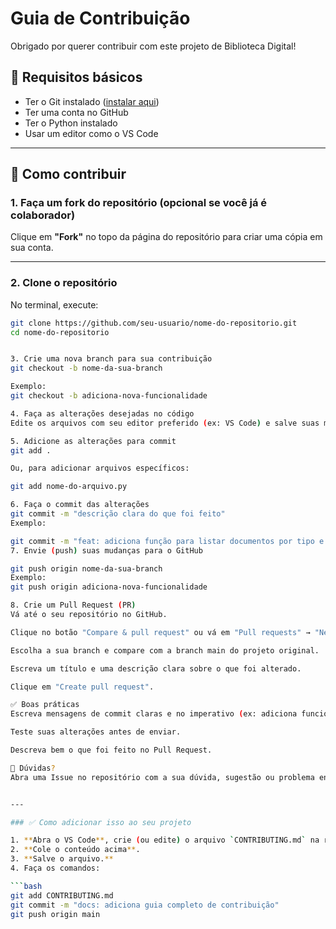# Guia de Contribuição

Obrigado por querer contribuir com este projeto de Biblioteca Digital!

## 🔧 Requisitos básicos

- Ter o Git instalado ([instalar aqui](https://git-scm.com/))
- Ter uma conta no GitHub
- Ter o Python instalado
- Usar um editor como o VS Code

---

## 🚀 Como contribuir

### 1. Faça um fork do repositório (opcional se você já é colaborador)

Clique em **"Fork"** no topo da página do repositório para criar uma cópia em sua conta.

---

### 2. Clone o repositório

No terminal, execute:

```bash
git clone https://github.com/seu-usuario/nome-do-repositorio.git
cd nome-do-repositorio


3. Crie uma nova branch para sua contribuição
git checkout -b nome-da-sua-branch

Exemplo:
git checkout -b adiciona-nova-funcionalidade

4. Faça as alterações desejadas no código
Edite os arquivos com seu editor preferido (ex: VS Code) e salve suas mudanças.

5. Adicione as alterações para commit
git add .

Ou, para adicionar arquivos específicos:

git add nome-do-arquivo.py

6. Faça o commit das alterações
git commit -m "descrição clara do que foi feito"
Exemplo:

git commit -m "feat: adiciona função para listar documentos por tipo e ano"
7. Envie (push) suas mudanças para o GitHub

git push origin nome-da-sua-branch
Exemplo:
git push origin adiciona-nova-funcionalidade

8. Crie um Pull Request (PR)
Vá até o seu repositório no GitHub.

Clique no botão "Compare & pull request" ou vá em "Pull requests" → "New pull request".

Escolha a sua branch e compare com a branch main do projeto original.

Escreva um título e uma descrição clara sobre o que foi alterado.

Clique em "Create pull request".

✅ Boas práticas
Escreva mensagens de commit claras e no imperativo (ex: adiciona funcionalidade, e não adicionei).

Teste suas alterações antes de enviar.

Descreva bem o que foi feito no Pull Request.

💬 Dúvidas?
Abra uma Issue no repositório com a sua dúvida, sugestão ou problema encontrado. Estamos aqui para ajudar!


---

### ✅ Como adicionar isso ao seu projeto

1. **Abra o VS Code**, crie (ou edite) o arquivo `CONTRIBUTING.md` na raiz do projeto.
2. **Cole o conteúdo acima**.
3. **Salve o arquivo.**
4. Faça os comandos:

```bash
git add CONTRIBUTING.md
git commit -m "docs: adiciona guia completo de contribuição"
git push origin main